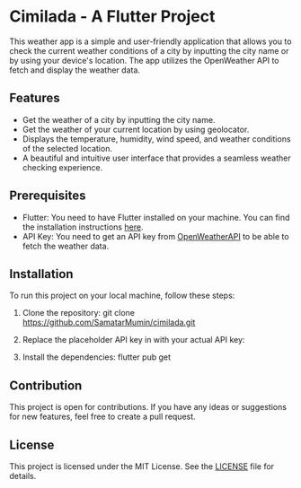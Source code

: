 # Cimilada - A Flutter Project

This weather app is a simple and user-friendly application that allows you to check the current weather conditions of a city by inputting the city name or by using your device's location. The app utilizes the OpenWeather API to fetch and display the weather data.

## Features
- Get the weather of a city by inputting the city name.
- Get the weather of your current location by using geolocator.
- Displays the temperature, humidity, wind speed, and weather conditions of the selected location.
- A beautiful and intuitive user interface that provides a seamless weather checking experience.

## Prerequisites

- Flutter: You need to have Flutter installed on your machine. You can find the installation instructions [here](https://flutter.dev/docs/get-started/install).
- API Key: You need to get an API key from [OpenWeatherAPI](https://openweathermap.org/api) to be able to fetch the weather data.

## Installation

To run this project on your local machine, follow these steps:

1. Clone the repository:
git clone https://github.com/SamatarMumin/cimilada.git

3. Replace the placeholder API key in with your actual API key:

4. Install the dependencies: 
flutter pub get


## Contribution

This project is open for contributions. If you have any ideas or suggestions for new features, feel free to create a pull request.

## License

This project is licensed under the MIT License. See the [LICENSE](https://github.com/SamatarMumin/Cimilada/blob/master/LICENSE) file for details.
